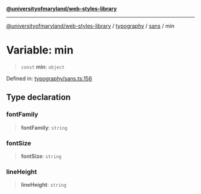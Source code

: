 [**@universityofmaryland/web-styles-library**](../../../../README.md)

***

[@universityofmaryland/web-styles-library](../../../../README.md) / [typography](../../../README.md) / [sans](../README.md) / min

# Variable: min

> `const` **min**: `object`

Defined in: [typography/sans.ts:156](https://github.com/UMD-Digital/design-system/blob/7fa144f196ef5f0ef2b372670136735f5a5c9236/packages/styles/source/typography/sans.ts#L156)

## Type declaration

### fontFamily

> **fontFamily**: `string`

### fontSize

> **fontSize**: `string`

### lineHeight

> **lineHeight**: `string`
